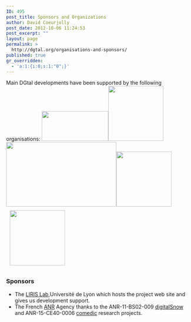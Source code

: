 ```yaml
---
ID: 495
post_title: Sponsors and Organizations
author: David Coeurjolly
post_date: 2012-10-06 11:24:53
post_excerpt: ""
layout: page
permalink: >
  http://dgtal.org/organisations-and-sponsors/
published: true
gr_overridden:
  - 'a:1:{i:0;s:1:"0";}'
---
```

Main DGtal developments have been supported by the following organisations: [<img class="size-full wp-image-496 alignleft" title="liris-logo" src="http://dgtal.org/wp/wp-content/uploads/2012/10/liris-logo.png" alt="" width="181" height="81" />][1][<img class="alignnone wp-image-717 size-thumbnail" title="lama-logo" src="http://dgtal.org/wp/wp-content/uploads/2012/10/lama-logo1-150x150.png" alt="" width="150" height="150" />][2] [<img class="alignnone wp-image-716 size-medium" title="loria-logo_new" src="http://dgtal.org/wp/wp-content/uploads/2012/10/loria-logo_new1-300x176.png" alt="" width="300" height="176" />][3][<img class="alignleft wp-image-498 size-thumbnail" title="gipsa-logo" src="http://dgtal.org/wp/wp-content/uploads/2012/10/gipsa-logo-e1415740484299-150x150.png" alt="" width="150" height="150" />][4][<img class="alignnone wp-image-718 size-thumbnail" style="margin: 10px;" title="CNRSfr-grand" src="http://dgtal.org/wp/wp-content/uploads/2012/10/CNRSfr-grand-e14157404555501-150x150.jpg" alt="" width="150" height="150" />][5]

### Sponsors
* The [LIRIS Lab][6],Université de Lyon which hosts the project web site and gives us development support.
* The French [ANR][7] Agency thanks to the ANR-11-BS02-009 [digitalSnow][8] and ANR-15-CE40-0006 [comedic][9] research projects.

[1]: http://dgtal.org/wp/wp-content/uploads/2012/10/liris-logo.png
[2]: http://dgtal.org/wp/wp-content/uploads/2012/10/lama-logo1.png
[3]: http://dgtal.org/wp/wp-content/uploads/2012/10/loria-logo_new1.png
[4]: http://dgtal.org/wp/wp-content/uploads/2012/10/gipsa-logo.png
[5]: http://dgtal.org/wp/wp-content/uploads/2012/10/CNRSfr-grand-e14157404555501.jpg
[6]: http://liris.cnrs.fr
[7]: http://www.agence-nationale-recherche.fr
[8]: http://liris.cnrs.fr/dsnow
[9]: http://lama.univ-savoie.fr/comedic